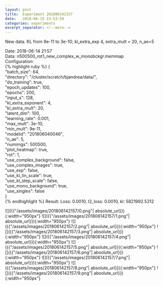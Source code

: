 ```yaml
---
layout: post
title:  Experiment 201806142157
date:   2018-06-15 23:53:59
categories: experiments
excerpt_separator: <!--more-->
---
```

New data. KL from 9e-11 to 3e-10; kl_extra_exp 4, extra_mult = 20, n_ae=5  

 <!--more-->
Date: 2018-06-14 21:57  
Data: n500500_rot1_new_complex_w_monobckgr.memmap  
Configuration:   
{% highlight ruby %}
{  
    "batch_size": 64,   
    "directory": "/cluster/scratch/bjandrea/data/",   
    "do_training": true,   
    "epoch_updates": 100,   
    "epochs": 200,   
    "input_s": 128,   
    "kl_extra_exponent": 4,   
    "kl_extra_mult": 20,   
    "latent_dim": 100,   
    "learning_rate": 0.001,   
    "max_mult": 3e-10,   
    "min_mult": 9e-11,   
    "modelid": "201806040046",   
    "n_ae": 5,   
    "numimgs": 500500,   
    "plot_heatmap": true,   
    "rot": 1,   
    "use_complex_background": false,   
    "use_complex_images": true,   
    "use_exp": false,   
    "use_kl_lin_scale": true,   
    "use_kl_step_scale": false,   
    "use_mono_background": true,   
    "use_singles": false  
}  
{% endhighlight %}
Result: Loss: 0.0010, l2_loss: 0.0010, kl: 5821992.5312  

![]({{"/assets/images/201806142157/0.png"| absolute_url}}){:width="950px"}
![]({{"/assets/images/201806142157/1.png"| absolute_url}}){:width="950px"}
![]({{"/assets/images/201806142157/2.png"| absolute_url}}){:width="950px"}
![]({{"/assets/images/201806142157/3.png"| absolute_url}}){:width="950px"}
![]({{"/assets/images/201806142157/4.png"| absolute_url}}){:width="950px"}
![]({{"/assets/images/201806142157/5.png"| absolute_url}}){:width="950px"}
![]({{"/assets/images/201806142157/6.png"| absolute_url}}){:width="950px"}
![]({{"/assets/images/201806142157/7.png"| absolute_url}}){:width="950px"}
![]({{"/assets/images/201806142157/8.png"| absolute_url}}){:width="950px"}
![]({{"/assets/images/201806142157/9.png"| absolute_url}}){:width="950px"}
